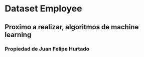 # Dataset Employee

## Proximo a realizar, algoritmos de machine learning

### Propiedad de Juan Felipe Hurtado

